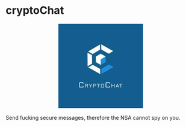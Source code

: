 # cryptoChat

<center><div style="text-align:center"><img src ="images/fuckingLogo.jpeg" /></div></center>

Send fucking secure messages, therefore the NSA cannot spy on you.
